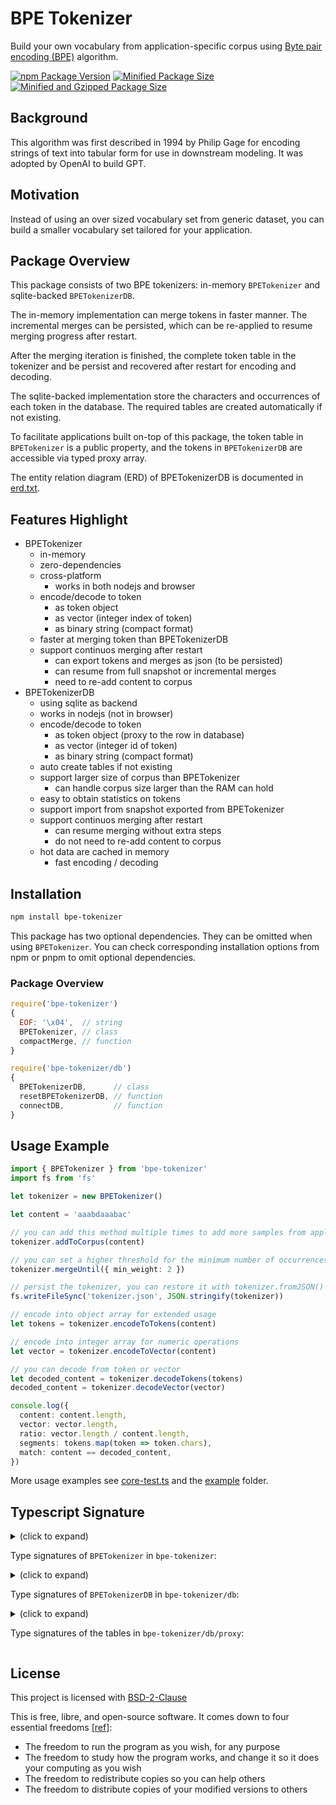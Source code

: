 # BPE Tokenizer

Build your own vocabulary from application-specific corpus using [Byte pair encoding (BPE)](https://en.wikipedia.org/wiki/Byte_pair_encoding) algorithm.

[![npm Package Version](https://img.shields.io/npm/v/bpe-tokenizer)](https://www.npmjs.com/package/bpe-tokenizer)
[![Minified Package Size](https://img.shields.io/bundlephobia/min/bpe-tokenizer)](https://bundlephobia.com/package/bpe-tokenizer)
[![Minified and Gzipped Package Size](https://img.shields.io/bundlephobia/minzip/bpe-tokenizer)](https://bundlephobia.com/package/bpe-tokenizer)

## Background

This algorithm was first described in 1994 by Philip Gage for encoding strings of text into tabular form for use in downstream modeling. It was adopted by OpenAI to build GPT.

## Motivation

Instead of using an over sized vocabulary set from generic dataset, you can build a smaller vocabulary set tailored for your application.

## Package Overview

This package consists of two BPE tokenizers: in-memory `BPETokenizer` and sqlite-backed `BPETokenizerDB`.

The in-memory implementation can merge tokens in faster manner. The incremental merges can be persisted, which can be re-applied to resume merging progress after restart.

After the merging iteration is finished, the complete token table in the tokenizer and be persist and recovered after restart for encoding and decoding.

The sqlite-backed implementation store the characters and occurrences of each token in the database. The required tables are created automatically if not existing.

To facilitate applications built on-top of this package, the token table in `BPETokenizer` is a public property, and the tokens in `BPETokenizerDB` are accessible via typed proxy array.

The entity relation diagram (ERD) of BPETokenizerDB is documented in [erd.txt](./db/erd.txt).

## Features Highlight

- BPETokenizer
  - in-memory
  - zero-dependencies
  - cross-platform
    - works in both nodejs and browser
  - encode/decode to token
    - as token object
    - as vector (integer index of token)
    - as binary string (compact format)
  - faster at merging token than BPETokenizerDB
  - support continuos merging after restart
    - can export tokens and merges as json (to be persisted)
    - can resume from full snapshot or incremental merges
    - need to re-add content to corpus
- BPETokenizerDB
  - using sqlite as backend
  - works in nodejs (not in browser)
  - encode/decode to token
    - as token object (proxy to the row in database)
    - as vector (integer id of token)
    - as binary string (compact format)
  - auto create tables if not existing
  - support larger size of corpus than BPETokenizer
    - can handle corpus size larger than the RAM can hold
  - easy to obtain statistics on tokens
  - support import from snapshot exported from BPETokenizer
  - support continuos merging after restart
    - can resume merging without extra steps
    - do not need to re-add content to corpus
  - hot data are cached in memory
    - fast encoding / decoding

## Installation

```bash
npm install bpe-tokenizer
```

This package has two optional dependencies. They can be omitted when using `BPETokenizer`. You can check corresponding installation options from npm or pnpm to omit optional dependencies.

### Package Overview

```javascript
require('bpe-tokenizer')
{
  EOF: '\x04',  // string
  BPETokenizer, // class
  compactMerge, // function
}

require('bpe-tokenizer/db')
{
  BPETokenizerDB,      // class
  resetBPETokenizerDB, // function
  connectDB,           // function
}
```

## Usage Example

```typescript
import { BPETokenizer } from 'bpe-tokenizer'
import fs from 'fs'

let tokenizer = new BPETokenizer()

let content = 'aaabdaaabac'

// you can add this method multiple times to add more samples from application-specific corpus
tokenizer.addToCorpus(content)

// you can set a higher threshold for the minimum number of occurrences
tokenizer.mergeUntil({ min_weight: 2 })

// persist the tokenizer, you can restore it with tokenizer.fromJSON()
fs.writeFileSync('tokenizer.json', JSON.stringify(tokenizer))

// encode into object array for extended usage
let tokens = tokenizer.encodeToTokens(content)

// encode into integer array for numeric operations
let vector = tokenizer.encodeToVector(content)

// you can decode from token or vector
let decoded_content = tokenizer.decodeTokens(tokens)
decoded_content = tokenizer.decodeVector(vector)

console.log({
  content: content.length,
  vector: vector.length,
  ratio: vector.length / content.length,
  segments: tokens.map(token => token.chars),
  match: content == decoded_content,
})
```

More usage examples see [core-test.ts](./core-test.ts) and the [example](./example/) folder.

## Typescript Signature

<details>
<summary>(click to expand)

Type signatures of `BPETokenizer` in `bpe-tokenizer`:

</summary>

```typescript
export class BPETokenizer {
  /** @description token.index -> Token */
  token_table: Token[]

  /**
   * @description export token tables and merge list.
   * The json can be used to restore after restart, or to populate database with BPETokenizerDB.
   */
  toJSON(): BPETokenizerJSON

  /** @description restore from json (after restart) */
  fromJSON(json: BPETokenizerJSON): void

  /**
   * @description add new content to corpus.
   * Token weights are updated when adding content.
   */
  addToCorpus(content: string): void

  /**
   * @description called by `mergeUntil()`.
   * Can be used to implement custom iteration conditions.
   */
  findNextMerge(): MergeToken | null
  /**
   * @description called by `mergeUntil()`.
   * Can be used to implement custom iteration conditions.
   */
  applyMerge(merge: MergeToken): void

  /**
   * @description call `findNextMerge()` and `applyMerge()` in loop
   */
  mergeUntil(options?: {
    /** @default 2 */
    min_weight?: number
    /** @default unlimited */
    max_iterations?: number
  }): void

  encodeToTokens(content: string): Token[]
  encodeToVector(content: string): number[]

  decodeTokens(tokens: Token[]): string
  decodeVector(vector: number[]): string

  /* for restore */

  /**
   * @description restore content to corpus (after restart) for continuous merging.
   * Token weights are not updated when restoring content.
   */
  restoreToCorpus(content: string): void

  /**
   * @description restore merge produced from `compactMerge(this.findNextMerge())`.
   * To be used after restart for continuous merging.
   */
  restoreMerge(compactMerge: CompactMerge): void

  /* internal methods */

  /**
   * @description encode to binary string.
   * Used by:
   *   - `restoreToCorpus()`
   *   - `encodeToTokens()`
   *   - `encodeToVector()`
   */
  encodeToCode(content: string): string
}

/**
 * @description to store MergeToken in compact format
 */
export function compactMerge(merge: MergeToken): CompactMerge

export type Token = {
  chars: string
  /** @description the weight after merge */
  weight: number
  /** @description the weight before merge */
  original_weight: number
  code: string
  /** @description including zero-weight tokens in token_table */
  index: number
}

/**
 * @description a + b -> c, e.g. "app" + "le" -> "apple"
 */
export type MergeToken = [a: Token, b: Token, c: Token]

/**
 * @description to be stored to file for restoring
 */
export type CompactMerge = [a_code: string, b_code: string, c_weight: number]

/** @description for BPETokenizer.fromJSON() */
export type BPETokenizerJSON = {
  version: 1
  token_table: [chars: string, weight: number][]
  merge_codes: CompactMerge[]
}
```

</details>

<details>
<summary>(click to expand)

Type signatures of `BPETokenizerDB` in `bpe-tokenizer/db`:

</summary>

```typescript
import { BetterSqlite3Helper } from '@beenotung/better-sqlite3-helper'
import { DBProxy, Token } from './proxy'
import { BPETokenizerJSON } from '../core'

export function connectDB(path: string): BetterSqlite3Helper.DBInstance

export function resetBPETokenizerDB(db: BetterSqlite3Helper.DBInstance): void

export class BPETokenizerDB {
  db: BetterSqlite3Helper.DBInstance
  proxy: DBProxy

  constructor(options: { db: BetterSqlite3Helper.DBInstance })

  /** @description delete all tokens and corpus from database, called by fromJSON() */
  reset(): void

  /** @description for in-memory BPETokenizer */
  toJSON(): BPETokenizerJSON

  /** @description delete all existing tokens and corpus, then import tokens from the json */
  fromJSON(json: BPETokenizerJSON): void

  /** @description to enable adding more corpus without duplication */
  getLastCorpusId(): number | null

  hasCorpus(id: number): boolean

  /**
   * @description add new content to corpus.
   * Token weights are updated when adding content.
   */
  addToCorpus(id: number, content: string): void

  /**
   * @description restore content to corpus (after import tokens with fromJSON()) for continuous merging.
   * Token weights are not updated when restoring content.
   */
  restoreToCorpus(id: number, content: string): void

  /**
   * @description called by `mergeUntil()`.
   * Can be used to implement custom iteration conditions.
   */
  findNextMerge(): MergeToken | null

  /**
   * @description called by `mergeUntil()`.
   * Can be used to implement custom iteration conditions.
   */
  applyMerge(merge: MergeToken): void

  /**
   * @description call `findNextMerge()` and `applyMerge()` in loop
   */
  mergeUntil(options?: {
    /** @default 2 */
    min_weight?: number
    /** @default unlimited */
    max_iterations?: number
  }): void

  encodeToTokens(content: string): Token[]
  encodeToVector(content: string): number[]

  decodeTokens(tokens: Token[]): string
  decodeVector(vector: number[]): string

  /**
   * @description encode to binary string.
   * Used by:
   *   - `restoreToCorpus()`
   *   - `encodeToTokens()`
   *   - `encodeToVector()`
   */
  encodeToCode(content: string): string
}

/**
 * @description a + b -> c, e.g. "app" + "le" -> "apple"
 */
export type MergeToken = [a: Token, b: Token, c: Token]
```

</details>

<details>
<summary>(click to expand)

Type signatures of the tables in `bpe-tokenizer/db/proxy`:

</summary>

```typescript
import { BetterSqlite3Helper } from '@beenotung/better-sqlite3-helper'
import { ProxySchemaOptions } from 'better-sqlite3-proxy'

export type Corpus = {
  id?: null | number
  content_code: string
}
export type Token = {
  id?: null | number
  chars: string
  weight: number
  original_weight: number
  code: string
}
export type CharToken = {
  id?: null | number
  token?: Token
}
export type Merge = {
  id?: null | number
  a_id: number
  a?: Token
  b_id: number
  b?: Token
  c_id: number
  c?: Token
}

export type DBProxy = {
  corpus: Corpus[]
  token: Token[]
  char_token: CharToken[]
  merge: Merge[]
}

export let tableFields: ProxySchemaOptions<DBProxy>['tableFields']

export function createProxy(options: {
  db: BetterSqlite3Helper.DBInstance
  auto_update_timestamp?: boolean | undefined
}): DBProxy
```

</details>

## License

This project is licensed with [BSD-2-Clause](./LICENSE)

This is free, libre, and open-source software. It comes down to four essential freedoms [[ref]](https://seirdy.one/2021/01/27/whatsapp-and-the-domestication-of-users.html#fnref:2):

- The freedom to run the program as you wish, for any purpose
- The freedom to study how the program works, and change it so it does your computing as you wish
- The freedom to redistribute copies so you can help others
- The freedom to distribute copies of your modified versions to others
